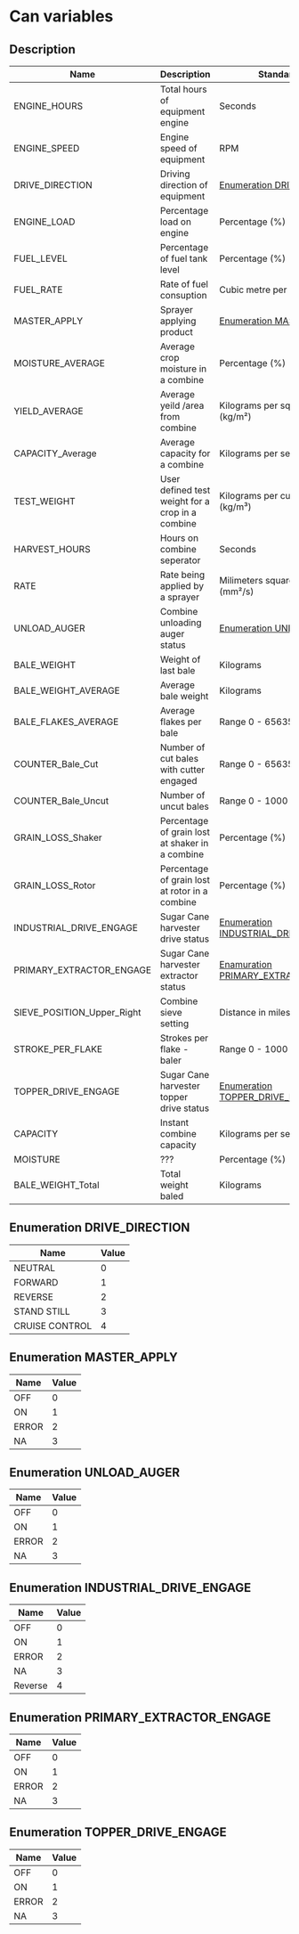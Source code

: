 # Can variables

## Description

Name | Description | Standard Unit
---- | ----------- | -------------
ENGINE_HOURS | Total hours of equipment engine | Seconds
ENGINE_SPEED | Engine speed of equipment | RPM
DRIVE_DIRECTION | Driving direction of equipment | [Enumeration DRIVE_DIRECTION](#enumeration-drive_direction)
ENGINE_LOAD | Percentage load on engine | Percentage (%)
FUEL_LEVEL | Percentage of fuel tank level | Percentage (%)
FUEL_RATE | Rate of fuel consuption | Cubic metre per seconds (m³/s)
MASTER_APPLY | Sprayer applying product | [Enumeration MASTER_APPLY](#enumeration-master_apply)
MOISTURE_AVERAGE | Average crop moisture in a combine | Percentage (%)
YIELD_AVERAGE | Average yeild /area from combine | Kilograms per square metre (kg/m²)
CAPACITY_Average | Average capacity for a combine | Kilograms per second (kg/s)
TEST_WEIGHT | User defined test weight for a crop in a combine | Kilograms per cubic metre (kg/m³)
HARVEST_HOURS | Hours on combine seperator | Seconds
RATE | Rate being applied by a sprayer | Milimeters squared per second (mm²/s)
UNLOAD_AUGER | Combine unloading auger status | [Enumeration UNLOAD_AUGER](#enumeration-unload_auger)
BALE_WEIGHT | Weight of last bale | Kilograms
BALE_WEIGHT_AVERAGE | Average bale weight | Kilograms
BALE_FLAKES_AVERAGE | Average flakes per bale | Range 0 - 65635
COUNTER_Bale_Cut | Number of cut bales with cutter engaged | Range 0 - 65635
COUNTER_Bale_Uncut | Number of uncut bales | Range 0 - 1000
GRAIN_LOSS_Shaker | Percentage of grain lost at shaker in a combine | Percentage (%)
GRAIN_LOSS_Rotor | Percentage of grain lost at rotor in a combine | Percentage (%)
INDUSTRIAL_DRIVE_ENGAGE | Sugar Cane harvester drive status | [Enumeration INDUSTRIAL_DRIVE_ENGAGE](#enumeration-industrial_drive_engage)
PRIMARY_EXTRACTOR_ENGAGE | Sugar Cane harvester extractor status | [Enamuration PRIMARY_EXTRACTOR_ENGAGE](#enumeration-primary_extractor_engage)
SIEVE_POSITION_Upper_Right | Combine sieve setting  | Distance in miles
STROKE_PER_FLAKE | Strokes per flake - baler | Range 0 - 1000
TOPPER_DRIVE_ENGAGE | Sugar Cane harvester topper drive status | [Enumeration TOPPER_DRIVE_ENGAGE](#enumeration-topper_drive_engage)
CAPACITY | Instant combine capacity | Kilograms per second (kg/s)
MOISTURE | ??? | Percentage (%)
BALE_WEIGHT_Total | Total weight baled | Kilograms

## Enumeration DRIVE_DIRECTION

Name | Value
---- | -----
NEUTRAL | 0
FORWARD | 1
REVERSE | 2
STAND STILL | 3
CRUISE CONTROL | 4

## Enumeration MASTER_APPLY

Name | Value
---- | -----
OFF | 0
ON | 1
ERROR | 2
NA | 3

## Enumeration UNLOAD_AUGER

Name | Value
---- | -----
OFF | 0
ON | 1
ERROR | 2
NA | 3

## Enumeration INDUSTRIAL_DRIVE_ENGAGE

Name | Value
---- | -----
OFF | 0
ON | 1
ERROR | 2
NA | 3
Reverse | 4

## Enumeration PRIMARY_EXTRACTOR_ENGAGE

Name | Value
---- | -----
OFF | 0
ON | 1
ERROR | 2
NA | 3

## Enumeration TOPPER_DRIVE_ENGAGE

Name | Value
---- | -----
OFF | 0
ON | 1
ERROR | 2
NA | 3
